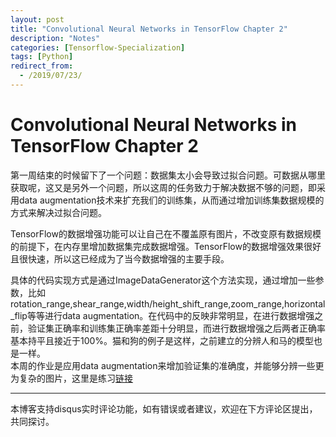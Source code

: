 ```yaml
---
layout: post
title: "Convolutional Neural Networks in TensorFlow Chapter 2"
description: "Notes"
categories: [Tensorflow-Specialization]
tags: [Python]
redirect_from:
  - /2019/07/23/
---
```


# Convolutional Neural Networks in TensorFlow Chapter 2  

第一周结束的时候留下了一个问题：数据集太小会导致过拟合问题。可数据从哪里获取呢，这又是另外一个问题，所以这周的任务致力于解决数据不够的问题，即采用data augmentation技术来扩充我们的训练集，从而通过增加训练集数据规模的方式来解决过拟合问题。  

TensorFlow的数据增强功能可以让自己在不覆盖原有图片，不改变原有数据规模的前提下，在内存里增加数据集完成数据增强。TensorFlow的数据增强效果很好且很快速，所以这已经成为了当今数据增强的主要手段。  

具体的代码实现方式是通过ImageDataGenerator这个方法实现，通过增加一些参数，比如rotation_range,shear_range,width/height_shift_range,zoom_range,horizontal_flip等等进行data augmentation。在代码中的反映非常明显，在进行数据增强之前，验证集正确率和训练集正确率差距十分明显，而进行数据增强之后两者正确率基本持平且接近于100%。猫和狗的例子是这样，之前建立的分辨人和马的模型也是一样。   
本周的作业是应用data augmentation来增加验证集的准确度，并能够分辨一些更为复杂的图片，这里是练习[链接](https://github.com/JustinYuu/Deeplearning-study/blob/master/Tensorflow%20in%20Practice/Convolutional%20Neural%20Networks%20in%20TensorFlow/Exercise_6_Question.ipynb)


---
本博客支持disqus实时评论功能，如有错误或者建议，欢迎在下方评论区提出，共同探讨。  
